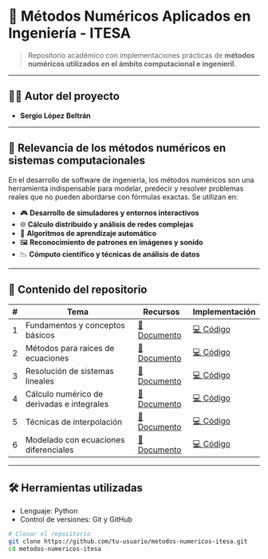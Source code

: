 # 🔢 Métodos Numéricos Aplicados en Ingeniería - ITESA

> Repositorio académico con implementaciones prácticas de **métodos numéricos utilizados en el ámbito computacional e ingenieril**.

---

## 👨‍🔬 Autor del proyecto

- **Sergio López Beltrán**

---

## 📌 Relevancia de los métodos numéricos en sistemas computacionales

En el desarrollo de software de ingeniería, los métodos numéricos son una herramienta indispensable para modelar, predecir y resolver problemas reales que no pueden abordarse con fórmulas exactas. Se utilizan en:

- 🎮 **Desarrollo de simuladores y entornos interactivos**  
- 🌐 **Cálculo distribuido y análisis de redes complejas**  
- 🧠 **Algoritmos de aprendizaje automático**  
- 🖼️ **Reconocimiento de patrones en imágenes y sonido**  
- 📉 **Cómputo científico y técnicas de análisis de datos**

---

## 📂 Contenido del repositorio

| # | Tema | Recursos | Implementación |
|:-:|------|----------|----------------|
| 1 | Fundamentos y conceptos básicos | [📄 Documento](/docs/TEMA1-Introduccion.md) | [💻 Código](/codigos/tema1/) |
| 2 | Métodos para raíces de ecuaciones | [📄 Documento](/docs/TEMA2-Ecuaciones.md) | [💻 Código](/codigos/tema2) |
| 3 | Resolución de sistemas lineales | [📄 Documento](/docs/TEMA3-Sistemas-Ecuaciones.md) | [💻 Código](/codigos/tema3) |
| 4 | Cálculo numérico de derivadas e integrales | [📄 Documento](/docs/TEMA4-Integracion.md) | [💻 Código](/codigos/tema4) |
| 5 | Técnicas de interpolación | [📄 Documento](/docs/TEMA5-Interpolacion.md) | [💻 Código](/codigos/tema5) |
| 6 | Modelado con ecuaciones diferenciales | [📄 Documento](/docs/TEMA6.md) | [💻 Código](/codigos/tema6) |

---

## 🛠 Herramientas utilizadas

- Lenguaje: Python  
- Control de versiones: Git y GitHub  

```bash
# Clonar el repositorio
git clone https://github.com/tu-usuario/metodos-numericos-itesa.git
cd metodos-numericos-itesa


